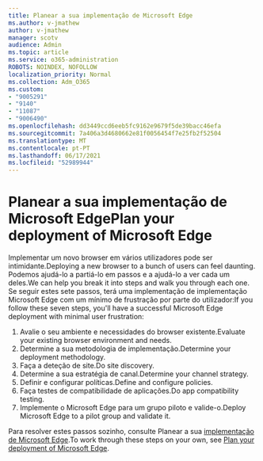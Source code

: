 ```yaml
---
title: Planear a sua implementação de Microsoft Edge
ms.author: v-jmathew
author: v-jmathew
manager: scotv
audience: Admin
ms.topic: article
ms.service: o365-administration
ROBOTS: NOINDEX, NOFOLLOW
localization_priority: Normal
ms.collection: Adm_O365
ms.custom:
- "9005291"
- "9140"
- "11087"
- "9006490"
ms.openlocfilehash: dd3449ccd6eeb5fc9162e9679f5de39bacc46efa
ms.sourcegitcommit: 7a406a3d4680662e81f0056454f7e25fb2f52504
ms.translationtype: MT
ms.contentlocale: pt-PT
ms.lasthandoff: 06/17/2021
ms.locfileid: "52989944"
---
```

# <a name="plan-your-deployment-of-microsoft-edge"></a><span data-ttu-id="824a9-102">Planear a sua implementação de Microsoft Edge</span><span class="sxs-lookup"><span data-stu-id="824a9-102">Plan your deployment of Microsoft Edge</span></span>

<span data-ttu-id="824a9-103">Implementar um novo browser em vários utilizadores pode ser intimidante.</span><span class="sxs-lookup"><span data-stu-id="824a9-103">Deploying a new browser to a bunch of users can feel daunting.</span></span> <span data-ttu-id="824a9-104">Podemos ajudá-lo a partiá-lo em passos e a ajudá-lo a ver cada um deles.</span><span class="sxs-lookup"><span data-stu-id="824a9-104">We can help you break it into steps and walk you through each one.</span></span> <span data-ttu-id="824a9-105">Se seguir estes sete passos, terá uma implementação de implementação Microsoft Edge com um mínimo de frustração por parte do utilizador:</span><span class="sxs-lookup"><span data-stu-id="824a9-105">If you follow these seven steps, you'll have a successful Microsoft Edge deployment with minimal user frustration:</span></span>

1. <span data-ttu-id="824a9-106">Avalie o seu ambiente e necessidades do browser existente.</span><span class="sxs-lookup"><span data-stu-id="824a9-106">Evaluate your existing browser environment and needs.</span></span>
2. <span data-ttu-id="824a9-107">Determine a sua metodologia de implementação.</span><span class="sxs-lookup"><span data-stu-id="824a9-107">Determine your deployment methodology.</span></span>
3. <span data-ttu-id="824a9-108">Faça a deteção de site.</span><span class="sxs-lookup"><span data-stu-id="824a9-108">Do site discovery.</span></span>
4. <span data-ttu-id="824a9-109">Determine a sua estratégia de canal.</span><span class="sxs-lookup"><span data-stu-id="824a9-109">Determine your channel strategy.</span></span>
5. <span data-ttu-id="824a9-110">Definir e configurar políticas.</span><span class="sxs-lookup"><span data-stu-id="824a9-110">Define and configure policies.</span></span>
6. <span data-ttu-id="824a9-111">Faça testes de compatibilidade de aplicações.</span><span class="sxs-lookup"><span data-stu-id="824a9-111">Do app compatibility testing.</span></span>
7. <span data-ttu-id="824a9-112">Implemente o Microsoft Edge para um grupo piloto e valide-o.</span><span class="sxs-lookup"><span data-stu-id="824a9-112">Deploy Microsoft Edge to a pilot group and validate it.</span></span>

<span data-ttu-id="824a9-113">Para resolver estes passos sozinho, consulte Planear a sua [implementação de Microsoft Edge](https://go.microsoft.com/fwlink/?linkid=2129990).</span><span class="sxs-lookup"><span data-stu-id="824a9-113">To work through these steps on your own, see [Plan your deployment of Microsoft Edge](https://go.microsoft.com/fwlink/?linkid=2129990).</span></span>

